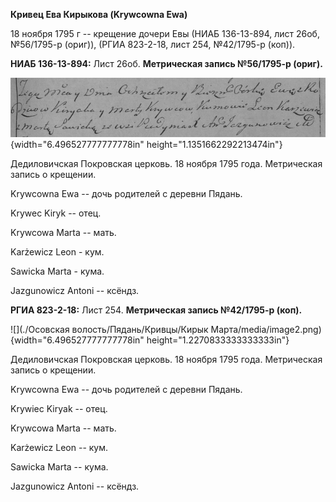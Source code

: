 **Кривец Ева Кирыкова (Krywcowna Ewa)**

18 ноября 1795 г -- крещение дочери Евы (НИАБ 136-13-894, лист 26об,
№56/1795-р (ориг)), (РГИА 823-2-18, лист 254, №42/1795-р (коп)).

**НИАБ 136-13-894:** Лист 26об. **Метрическая запись №56/1795-р
(ориг).**

![](./media/b3b1fcfe93d4a54eaf5e3bae405d44cf714827cb.png){width="6.496527777777778in"
height="1.1351662292213474in"}

Дедиловичская Покровская церковь. 18 ноября 1795 года. Метрическая
запись о крещении.

Krywcowna Ewa -- дочь родителей с деревни Пядaнь.

Krywec Kiryk -- отец.

Krywcowa Marta -- мать.

Karżewicz Leon - кум.

Sawicka Marta - кума.

Jazgunowicz Antoni -- ксёндз.

**РГИА 823-2-18:** Лист 254. **Метрическая запись №42/1795-р (коп).**

![](./Осовская волость/Пядань/Кривцы/Кирык Марта/media/image2.png){width="6.496527777777778in"
height="1.2270833333333333in"}

Дедиловичская Покровская церковь. 18 ноября 1795 года. Метрическая
запись о крещении.

Krywcowna Ewa -- дочь родителей с деревни Пядань.

Krywiec Kiryak -- отец.

Krywcowa Marta -- мать.

Karżewicz Leon -- кум.

Sawicka Marta -- кума.

Jazgunowicz Antoni -- ксёндз.
